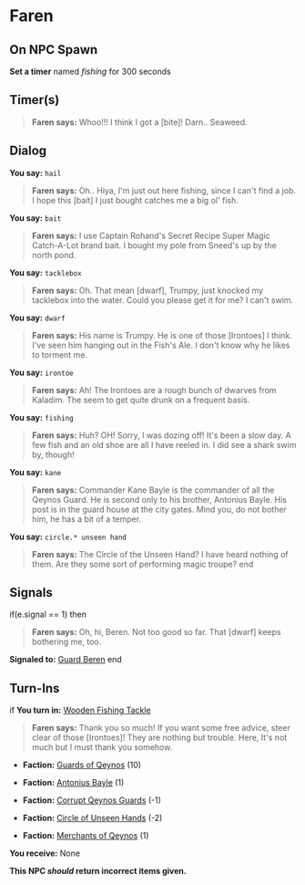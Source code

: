 # Faren
## On NPC Spawn

**Set a timer** named *fishing* for 300 seconds
## Timer(s)

>**Faren says:** Whoo!!! I think I got a [bite]! Darn.. Seaweed.
## Dialog

**You say:** `hail`



>**Faren says:** Oh.. Hiya, I'm just out here fishing, since I can't find a job. I hope this [bait] I just bought catches me a big ol' fish.

**You say:** `bait`



>**Faren says:** I use Captain Rohand's Secret Recipe Super Magic Catch-A-Lot brand bait. I bought my pole from Sneed's up by the north pond.


**You say:** `tacklebox`



>**Faren says:** Oh. That mean [dwarf], Trumpy, just knocked my tacklebox into the water. Could you please get it for me? I can't swim.


**You say:** `dwarf`



>**Faren says:** His name is Trumpy. He is one of those [Irontoes] I think. I've seen him hanging out in the Fish's Ale. I don't know why he likes to torment me.

**You say:** `irontoe`



>**Faren says:** Ah! The Irontoes are a rough bunch of dwarves from Kaladim. The seem to get quite drunk on a frequent basis.

**You say:** `fishing`



>**Faren says:** Huh?  OH!  Sorry, I was dozing off!  It's been a slow day.  A few fish and an old shoe are all I have reeled in.  I did see a shark swim by, though!

**You say:** `kane`



>**Faren says:** Commander Kane Bayle is the commander of all the Qeynos Guard.  He is second only to his brother, Antonius Bayle.  His post is in the guard house at the city gates.  Mind you, do not bother him, he has a bit of a temper.



**You say:** `circle.* unseen hand`



>**Faren says:** The Circle of the Unseen Hand?  I have heard nothing of them.  Are they some sort of performing magic troupe?
end

## Signals

if(e.signal == 1) then


>**Faren says:** Oh, hi, Beren. Not too good so far. That [dwarf] keeps bothering me, too.


**Signaled to:**  [Guard Beren](/npc/1090)
end

## Turn-Ins



if **You turn in:** [Wooden Fishing Tackle](/item/13702)


>**Faren says:** Thank you so much! If you want some free advice, steer clear of those [Irontoes]! They are nothing but trouble. Here, It's not much but I must thank you somehow.





* __Faction:__ [Guards of Qeynos](/faction/262) (10)


* __Faction:__ [Antonius Bayle](/faction/219) (1)


* __Faction:__ [Corrupt Qeynos Guards](/faction/230) (-1)


* __Faction:__ [Circle of Unseen Hands](/faction/223) (-2)


* __Faction:__ [Merchants of Qeynos](/faction/291) (1)


 **You receive:** None 

**This NPC *should* return incorrect items given.**
